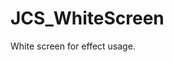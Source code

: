 <!--
   - $File: JCS_WhiteScreen.html $
   - $Date: 2018-10-01 19:34:48 $
   - $Revision: $
   - $Creator: Jen-Chieh Shen $
   - $Notice: See LICENSE.txt for modification and distribution information
   -                   Copyright © 2018 by Shen, Jen-Chieh $
-->


<div id="content-header">
  <h1>JCS_WhiteScreen</h1>
</div>

<p>
  White screen for effect usage.
</p>
